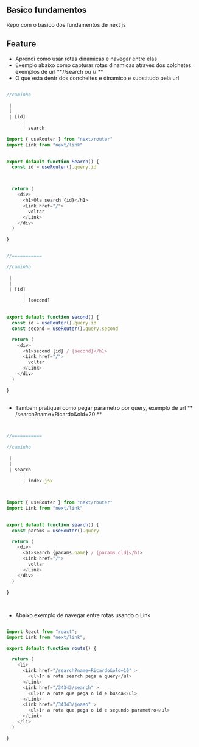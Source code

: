 ## Basico fundamentos
Repo com o basico dos fundamentos de next js


## Feature
- Aprendi como usar rotas dinamicas e navegar entre elas
- Exemplo abaixo como capturar rotas dinamicas atraves dos colchetes exemplos  de url **/<parametro>/search ou   /<parametro>/<parametro>  **
- O que esta dentr dos concheltes e dinamico e substitudo pela url

```javascript

//caminho 

 |
 | 
 | [id]
      |
      | search

import { useRouter } from "next/router"
import Link from "next/link"
 

export default function Search() {
  const id = useRouter().query.id



  return (
    <div>
      <h1>Ola search {id}</h1>
      <Link href="/">
        voltar
      </Link>
    </div>
  )

}


//===========

//caminho 

 |
 | 
 | [id]
      |
      | [second]
 

export default function second() {
  const id = useRouter().query.id
  const second = useRouter().query.second

  return (
    <div>
      <h1>second {id} / {second}</h1>
      <Link href="/">
        voltar
      </Link>
    </div>
  )

}

```

##
- Tambem pratiquei como pegar parametro por query, exemplo de url ** /search?name=Ricardo&old=20 **




```javascript


//===========

//caminho 

 |
 | 
 | search
      |
      | index.jsx



import { useRouter } from "next/router"
import Link from "next/link"
 

export default function search() {
  const params = useRouter().query

  return (
    <div>
      <h1>search {params.name} / {params.old}</h1>
      <Link href="/">
        voltar
      </Link>
    </div>
  )

}



```


##
- Abaixo exemplo de navegar entre rotas usando o Link




``` javascript

import React from "react";
import Link from "next/link";

export default function route() {

  return (
    <li>
      <Link href="/search?name=Ricardo&old=10" >
        <ul>Ir a rota search pega a query</ul>
      </Link>
      <Link href="/34343/search" >
        <ul>Ir a rota que pega o id e busca</ul>
      </Link>
      <Link href="/34343/joaao" >
        <ul>Ir a rota que pega o id e segundo parametro</ul>
      </Link>
    </li>
  )

}



```


